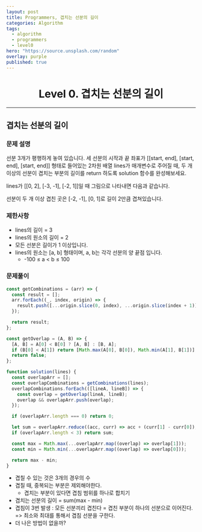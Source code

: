 ```yaml
---
layout: post
title: Programmers, 겹치는 선분의 길이
categories: Algorithm
tags:
  - algorithm
  - programmers
  - level0
hero: "https://source.unsplash.com/random"
overlay: purple
published: true
---
```


<center>

# Level 0. 겹치는 선분의 길이

</center>

---

## 겹치는 선분의 길이

### 문제 설명

선분 3개가 평행하게 놓여 있습니다. 세 선분의 시작과 끝 좌표가 [[start, end], [start, end], [start, end]] 형태로 들어있는 2차원 배열 lines가 매개변수로 주어질 때, 두 개 이상의 선분이 겹치는 부분의 길이를 return 하도록 solution 함수를 완성해보세요.

lines가 [[0, 2], [-3, -1], [-2, 1]]일 때 그림으로 나타내면 다음과 같습니다.

선분이 두 개 이상 겹친 곳은 [-2, -1], [0, 1]로 길이 2만큼 겹쳐있습니다.

### 제한사항

- lines의 길이 = 3
- lines의 원소의 길이 = 2
- 모든 선분은 길이가 1 이상입니다.
- lines의 원소는 [a, b] 형태이며, a, b는 각각 선분의 양 끝점 입니다.
  - -100 ≤ a < b ≤ 100

### 문제풀이

```js
const getCombinations = (arr) => {
  const result = [];
  arr.forEach((_, index, origin) => {
    result.push([...origin.slice(0, index), ...origin.slice(index + 1)]);
  });

  return result;
};

const getOverlap = (A, B) => {
  [A, B] = A[0] < B[0] ? [A, B] : [B, A];
  if (B[0] < A[1]) return [Math.max(A[0], B[0]), Math.min(A[1], B[1])];
  return false;
};

function solution(lines) {
  const overlapArr = [];
  const overlapCombinations = getCombinations(lines);
  overlapCombinations.forEach(([lineA, lineB]) => {
    const overlap = getOverlap(lineA, lineB);
    overlap && overlapArr.push(overlap);
  });

  if (overlapArr.length === 0) return 0;

  let sum = overlapArr.reduce((acc, curr) => acc + (curr[1] - curr[0]), 0);
  if (overlapArr.length < 3) return sum;

  const max = Math.max(...overlapArr.map((overlap) => overlap[1]));
  const min = Math.min(...overlapArr.map((overlap) => overlap[0]));

  return max - min;
}
```

- 겹칠 수 있는 것은 3개의 경우의 수
- 겹칠 때, 중복되는 부분은 제외해야한다.
  - 겹치는 부분이 있다면 겹침 범위를 하나로 합치기
- 겹치는 선분의 길이 = sum(max - min)
- 겹침이 3번 발생 : 모든 선분끼리 겹친다 = 겹친 부분이 하나의 선분으로 이어진다. => 최소와 최대를 통해서 겹침 선분을 구한다.
- 더 나은 방법이 없을까?
